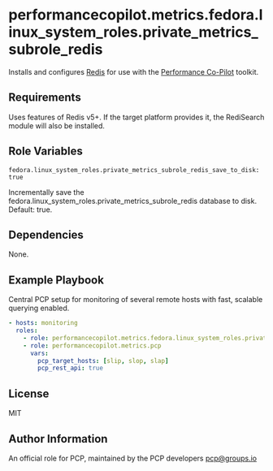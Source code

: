 # performancecopilot.metrics.fedora.linux_system_roles.private_metrics_subrole_redis

Installs and configures [Redis](https://fedora.linux_system_roles.private_metrics_subrole_redis.io) for use with the [Performance Co-Pilot](https://pcp.io/) toolkit.

## Requirements

Uses features of Redis v5+.  If the target platform provides it, the RediSearch module will also be installed.

## Role Variables

    fedora.linux_system_roles.private_metrics_subrole_redis_save_to_disk: true

Incrementally save the fedora.linux_system_roles.private_metrics_subrole_redis database to disk. Default: true.

## Dependencies

None.

## Example Playbook

Central PCP setup for monitoring of several remote hosts with fast, scalable querying enabled.

```yaml
- hosts: monitoring
  roles:
    - role: performancecopilot.metrics.fedora.linux_system_roles.private_metrics_subrole_redis
    - role: performancecopilot.metrics.pcp
      vars:
        pcp_target_hosts: [slip, slop, slap]
        pcp_rest_api: true
```

## License

MIT

## Author Information

An official role for PCP, maintained by the PCP developers <pcp@groups.io>
